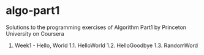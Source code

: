 # algo-part1
Solutions to the programming exercises of Algorithm Part1 by Princeton University on Coursera

1. Week1 - Hello, World
1.1. HelloWorld
1.2. HelloGoodbye
1.3. RandomWord
